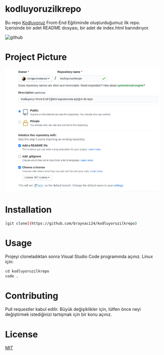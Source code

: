 # kodluyoruzilkrepo

Bu repo [Kodluyoruz](https://www.kodluyoruz.org) Front-End Eğitiminde oluşturduğumuz ilk repo. İçerisinde bir adet README dosyası, bir adet de index.html barındırıyor.

![github](figures/github.png)


# Project Picture
![Proje Resmi](https://raw.githubusercontent.com/Kodluyoruz/taskforce/main/git/odev1/figures/github.png)

# Installation
```bash
[git clone](https://github.com/braynaci24/kodluyoruzilkrepo)
```
# Usage 

Projeyi cloneladıktan sonra Visual Studio Code programında açınız.
Linux için:
```linux
cd kodluyoruzilkrepo
code .
```

# Contributing  

Pull requestler kabul edilir. Büyük değişiklikler için, lütfen önce neyi değiştirmek istediğinizi tartışmak için bir konu açınız.

# License 

[MIT](https://choosealicense.com/licenses/mit/)